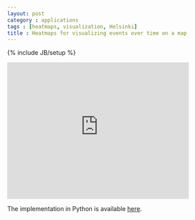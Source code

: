 ```yaml
---
layout: post
category : applications
tags : [heatmaps, visualization, Helsinki]
title : Heatmaps for visualizing events over time on a map
---
```

{% include JB/setup %}

<iframe width="420" height="315" src="http://www.youtube.com/embed/ZLPRcFnx9LU" frameborder="0" allowfullscreen> </iframe>

The implementation in Python is available [here](https://github.com/zliobaite/Heatmaps). 